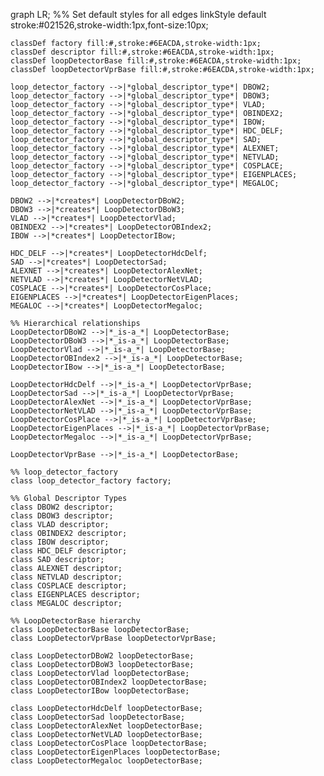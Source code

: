 graph LR;
    %% Set default styles for all edges
    linkStyle default stroke:#021526,stroke-width:1px,font-size:10px;
    
    classDef factory fill:#,stroke:#6EACDA,stroke-width:1px;
    classDef descriptor fill:#,stroke:#6EACDA,stroke-width:1px;
    classDef loopDetectorBase fill:#,stroke:#6EACDA,stroke-width:1px;
    classDef loopDetectorVprBase fill:#,stroke:#6EACDA,stroke-width:1px;

    loop_detector_factory -->|*global_descriptor_type*| DBOW2;
    loop_detector_factory -->|*global_descriptor_type*| DBOW3;
    loop_detector_factory -->|*global_descriptor_type*| VLAD;
    loop_detector_factory -->|*global_descriptor_type*| OBINDEX2;
    loop_detector_factory -->|*global_descriptor_type*| IBOW;
    loop_detector_factory -->|*global_descriptor_type*| HDC_DELF;
    loop_detector_factory -->|*global_descriptor_type*| SAD;
    loop_detector_factory -->|*global_descriptor_type*| ALEXNET;
    loop_detector_factory -->|*global_descriptor_type*| NETVLAD;
    loop_detector_factory -->|*global_descriptor_type*| COSPLACE;
    loop_detector_factory -->|*global_descriptor_type*| EIGENPLACES;
    loop_detector_factory -->|*global_descriptor_type*| MEGALOC;

    DBOW2 -->|*creates*| LoopDetectorDBoW2;
    DBOW3 -->|*creates*| LoopDetectorDBoW3;
    VLAD -->|*creates*| LoopDetectorVlad;
    OBINDEX2 -->|*creates*| LoopDetectorOBIndex2;
    IBOW -->|*creates*| LoopDetectorIBow;

    HDC_DELF -->|*creates*| LoopDetectorHdcDelf;
    SAD -->|*creates*| LoopDetectorSad;
    ALEXNET -->|*creates*| LoopDetectorAlexNet;
    NETVLAD -->|*creates*| LoopDetectorNetVLAD;
    COSPLACE -->|*creates*| LoopDetectorCosPlace;
    EIGENPLACES -->|*creates*| LoopDetectorEigenPlaces;
    MEGALOC -->|*creates*| LoopDetectorMegaloc;

    %% Hierarchical relationships
    LoopDetectorDBoW2 -->|*_is-a_*| LoopDetectorBase;
    LoopDetectorDBoW3 -->|*_is-a_*| LoopDetectorBase;
    LoopDetectorVlad -->|*_is-a_*| LoopDetectorBase;
    LoopDetectorOBIndex2 -->|*_is-a_*| LoopDetectorBase;
    LoopDetectorIBow -->|*_is-a_*| LoopDetectorBase;

    LoopDetectorHdcDelf -->|*_is-a_*| LoopDetectorVprBase;
    LoopDetectorSad -->|*_is-a_*| LoopDetectorVprBase;
    LoopDetectorAlexNet -->|*_is-a_*| LoopDetectorVprBase;
    LoopDetectorNetVLAD -->|*_is-a_*| LoopDetectorVprBase;
    LoopDetectorCosPlace -->|*_is-a_*| LoopDetectorVprBase;
    LoopDetectorEigenPlaces -->|*_is-a_*| LoopDetectorVprBase;
    LoopDetectorMegaloc -->|*_is-a_*| LoopDetectorVprBase;

    LoopDetectorVprBase -->|*_is-a_*| LoopDetectorBase;

    %% loop_detector_factory
    class loop_detector_factory factory;

    %% Global Descriptor Types
    class DBOW2 descriptor;
    class DBOW3 descriptor;
    class VLAD descriptor;
    class OBINDEX2 descriptor;
    class IBOW descriptor;
    class HDC_DELF descriptor;
    class SAD descriptor;
    class ALEXNET descriptor;
    class NETVLAD descriptor;
    class COSPLACE descriptor;
    class EIGENPLACES descriptor;
    class MEGALOC descriptor;

    %% LoopDetectorBase hierarchy
    class LoopDetectorBase loopDetectorBase;
    class LoopDetectorVprBase loopDetectorVprBase;

    class LoopDetectorDBoW2 loopDetectorBase;
    class LoopDetectorDBoW3 loopDetectorBase; 
    class LoopDetectorVlad loopDetectorBase; 
    class LoopDetectorOBIndex2 loopDetectorBase; 
    class LoopDetectorIBow loopDetectorBase; 

    class LoopDetectorHdcDelf loopDetectorBase; 
    class LoopDetectorSad loopDetectorBase; 
    class LoopDetectorAlexNet loopDetectorBase; 
    class LoopDetectorNetVLAD loopDetectorBase; 
    class LoopDetectorCosPlace loopDetectorBase; 
    class LoopDetectorEigenPlaces loopDetectorBase;
    class LoopDetectorMegaloc loopDetectorBase; 